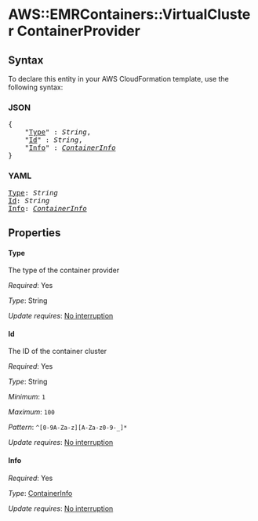 # AWS::EMRContainers::VirtualCluster ContainerProvider

## Syntax

To declare this entity in your AWS CloudFormation template, use the following syntax:

### JSON

<pre>
{
    "<a href="#type" title="Type">Type</a>" : <i>String</i>,
    "<a href="#id" title="Id">Id</a>" : <i>String</i>,
    "<a href="#info" title="Info">Info</a>" : <i><a href="containerinfo.md">ContainerInfo</a></i>
}
</pre>

### YAML

<pre>
<a href="#type" title="Type">Type</a>: <i>String</i>
<a href="#id" title="Id">Id</a>: <i>String</i>
<a href="#info" title="Info">Info</a>: <i><a href="containerinfo.md">ContainerInfo</a></i>
</pre>

## Properties

#### Type

The type of the container provider

_Required_: Yes

_Type_: String

_Update requires_: [No interruption](https://docs.aws.amazon.com/AWSCloudFormation/latest/UserGuide/using-cfn-updating-stacks-update-behaviors.html#update-no-interrupt)

#### Id

The ID of the container cluster

_Required_: Yes

_Type_: String

_Minimum_: <code>1</code>

_Maximum_: <code>100</code>

_Pattern_: <code>^[0-9A-Za-z][A-Za-z0-9\-_]*</code>

_Update requires_: [No interruption](https://docs.aws.amazon.com/AWSCloudFormation/latest/UserGuide/using-cfn-updating-stacks-update-behaviors.html#update-no-interrupt)

#### Info

_Required_: Yes

_Type_: <a href="containerinfo.md">ContainerInfo</a>

_Update requires_: [No interruption](https://docs.aws.amazon.com/AWSCloudFormation/latest/UserGuide/using-cfn-updating-stacks-update-behaviors.html#update-no-interrupt)
